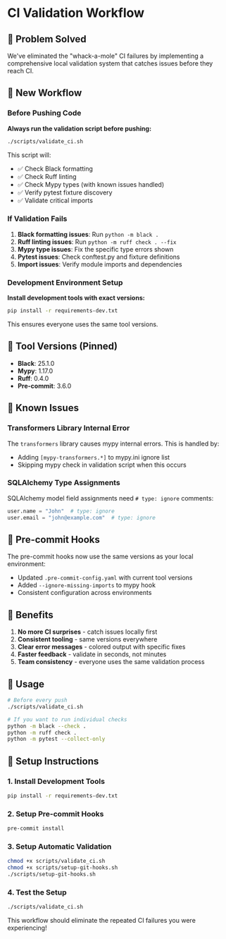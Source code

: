 # CI Validation Workflow

## 🎯 Problem Solved

We've eliminated the "whack-a-mole" CI failures by implementing a comprehensive local validation system that catches issues before they reach CI.

## 🔧 New Workflow

### Before Pushing Code

**Always run the validation script before pushing:**

```bash
./scripts/validate_ci.sh
```

This script will:
- ✅ Check Black formatting
- ✅ Check Ruff linting  
- ✅ Check Mypy types (with known issues handled)
- ✅ Verify pytest fixture discovery
- ✅ Validate critical imports

### If Validation Fails

1. **Black formatting issues**: Run `python -m black .`
2. **Ruff linting issues**: Run `python -m ruff check . --fix`
3. **Mypy type issues**: Fix the specific type errors shown
4. **Pytest issues**: Check conftest.py and fixture definitions
5. **Import issues**: Verify module imports and dependencies

### Development Environment Setup

**Install development tools with exact versions:**

```bash
pip install -r requirements-dev.txt
```

This ensures everyone uses the same tool versions.

## 🔧 Tool Versions (Pinned)

- **Black**: 25.1.0
- **Mypy**: 1.17.0  
- **Ruff**: 0.4.0
- **Pre-commit**: 3.6.0

## 🚨 Known Issues

### Transformers Library Internal Error

The `transformers` library causes mypy internal errors. This is handled by:
- Adding `[mypy-transformers.*]` to mypy.ini ignore list
- Skipping mypy check in validation script when this occurs

### SQLAlchemy Type Assignments

SQLAlchemy model field assignments need `# type: ignore` comments:

```python
user.name = "John"  # type: ignore
user.email = "john@example.com"  # type: ignore
```

## 🔧 Pre-commit Hooks

The pre-commit hooks now use the same versions as your local environment:
- Updated `.pre-commit-config.yaml` with current tool versions
- Added `--ignore-missing-imports` to mypy hook
- Consistent configuration across environments

## 🎉 Benefits

1. **No more CI surprises** - catch issues locally first
2. **Consistent tooling** - same versions everywhere
3. **Clear error messages** - colored output with specific fixes
4. **Faster feedback** - validate in seconds, not minutes
5. **Team consistency** - everyone uses the same validation process

## 🚀 Usage

```bash
# Before every push
./scripts/validate_ci.sh

# If you want to run individual checks
python -m black --check .
python -m ruff check .
python -m pytest --collect-only
```

## 🔧 Setup Instructions

### 1. Install Development Tools
```bash
pip install -r requirements-dev.txt
```

### 2. Setup Pre-commit Hooks
```bash
pre-commit install
```

### 3. Setup Automatic Validation
```bash
chmod +x scripts/validate_ci.sh
chmod +x scripts/setup-git-hooks.sh
./scripts/setup-git-hooks.sh
```

### 4. Test the Setup
```bash
./scripts/validate_ci.sh
```

This workflow should eliminate the repeated CI failures you were experiencing! 